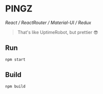 # PINGZ

*React / ReactRouter / Material-UI / Redux*

> That's like UptimeRobot, but prettier 😎 

## Run
```
npm start
```

## Build
```
npm build
```
